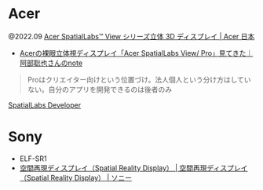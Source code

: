 # Acer

@2022.09
[Acer SpatialLabs™ View シリーズ立体 3D ディスプレイ | Acer 日本](https://www.acer.com/jp-ja/monitors/spatiallabs)

- [Acerの裸眼立体視ディスプレイ「Acer SpatialLabs View/ Pro」見てきた｜阿部聡也さんのnote](https://note.com/tomsawyer100/n/nbbad83415698)

> Proはクリエイター向けという位置づけ。法人個人という分け方はしていない。自分のアプリを開発できるのは後者のみ

[SpatialLabs Developer](https://spatiallabs.acer.com/developer/docs/2299cdda-f90f-11ed-b3b8-067bb43818a8/cd516058-23ab-4a50-a25c-03f5da18de6e)

# Sony

- ELF-SR1
- [空間再現ディスプレイ（Spatial Reality Display） | 空間再現ディスプレイ（Spatial Reality Display） | ソニー](https://www.sony.jp/spatial-reality-display/developer/)
